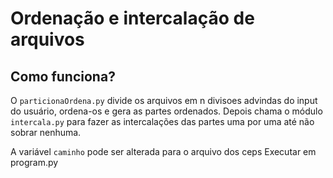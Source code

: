 # Ordenação e intercalação de arquivos

## Como funciona?

O ```particionaOrdena.py``` divide os arquivos em n divisoes advindas do input do usuário, ordena-os e gera as partes ordenados. Depois chama o módulo ```intercala.py``` para fazer as intercalações das partes uma por uma até não sobrar nenhuma.

A variável ``caminho`` pode ser alterada para o arquivo dos ceps
Executar em program.py

